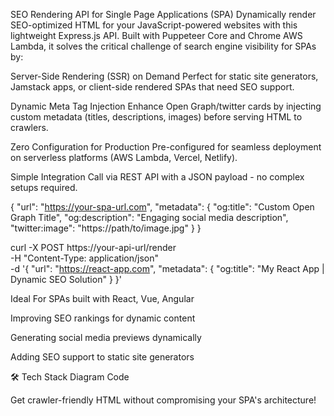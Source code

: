 SEO Rendering API for Single Page Applications (SPA)
Dynamically render SEO-optimized HTML for your JavaScript-powered websites with this lightweight Express.js API. Built with Puppeteer Core and Chrome AWS Lambda, it solves the critical challenge of search engine visibility for SPAs by:

Server-Side Rendering (SSR) on Demand
Perfect for static site generators, Jamstack apps, or client-side rendered SPAs that need SEO support.

Dynamic Meta Tag Injection
Enhance Open Graph/twitter cards by injecting custom metadata (titles, descriptions, images) before serving HTML to crawlers.

Zero Configuration for Production
Pre-configured for seamless deployment on serverless platforms (AWS Lambda, Vercel, Netlify).

Simple Integration
Call via REST API with a JSON payload - no complex setups required.

{
  "url": "https://your-spa-url.com",
  "metadata": {
    "og:title": "Custom Open Graph Title",
    "og:description": "Engaging social media description",
    "twitter:image": "https://path/to/image.jpg"
  }
}

curl -X POST https://your-api-url/render \
-H "Content-Type: application/json" \
-d '{
  "url": "https://react-app.com",
  "metadata": {
    "og:title": "My React App | Dynamic SEO Solution"
  }
}'


Ideal For
SPAs built with React, Vue, Angular

Improving SEO rankings for dynamic content

Generating social media previews dynamically

Adding SEO support to static site generators

🛠️ Tech Stack
Diagram
Code




Get crawler-friendly HTML without compromising your SPA's architecture!
